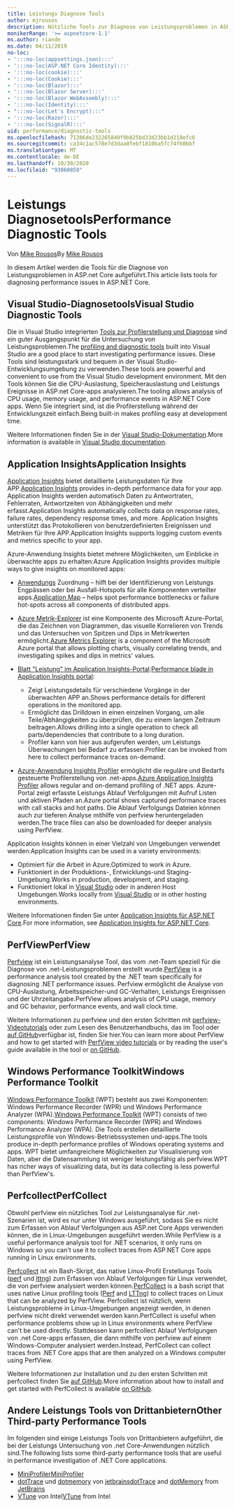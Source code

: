 ```yaml
---
title: Leistungs Diagnose Tools
author: mjrousos
description: Nützliche Tools zur Diagnose von Leistungsproblemen in ASP.net Core apps.
monikerRange: '>= aspnetcore-1.1'
ms.author: riande
ms.date: 04/11/2019
no-loc:
- ':::no-loc(appsettings.json):::'
- ':::no-loc(ASP.NET Core Identity):::'
- ':::no-loc(cookie):::'
- ':::no-loc(Cookie):::'
- ':::no-loc(Blazor):::'
- ':::no-loc(Blazor Server):::'
- ':::no-loc(Blazor WebAssembly):::'
- ':::no-loc(Identity):::'
- ":::no-loc(Let's Encrypt):::"
- ':::no-loc(Razor):::'
- ':::no-loc(SignalR):::'
uid: performance/diagnostic-tools
ms.openlocfilehash: 71386de232265840f9b825bd33d23bb1d218efc6
ms.sourcegitcommit: ca34c1ac578e7d3daa0febf1810ba5fc74f60bbf
ms.translationtype: MT
ms.contentlocale: de-DE
ms.lasthandoff: 10/30/2020
ms.locfileid: "93060858"
---
```

# <a name="performance-diagnostic-tools"></a><span data-ttu-id="041ff-103">Leistungs Diagnosetools</span><span class="sxs-lookup"><span data-stu-id="041ff-103">Performance Diagnostic Tools</span></span>

<span data-ttu-id="041ff-104">Von [Mike Rousos](https://github.com/mjrousos)</span><span class="sxs-lookup"><span data-stu-id="041ff-104">By [Mike Rousos](https://github.com/mjrousos)</span></span>

<span data-ttu-id="041ff-105">In diesem Artikel werden die Tools für die Diagnose von Leistungsproblemen in ASP.net Core aufgeführt.</span><span class="sxs-lookup"><span data-stu-id="041ff-105">This article lists tools for diagnosing performance issues in ASP.NET Core.</span></span>

## <a name="visual-studio-diagnostic-tools"></a><span data-ttu-id="041ff-106">Visual Studio-Diagnosetools</span><span class="sxs-lookup"><span data-stu-id="041ff-106">Visual Studio Diagnostic Tools</span></span>

<span data-ttu-id="041ff-107">Die in Visual Studio integrierten [Tools zur Profilerstellung und Diagnose](/visualstudio/profiling) sind ein guter Ausgangspunkt für die Untersuchung von Leistungsproblemen.</span><span class="sxs-lookup"><span data-stu-id="041ff-107">The [profiling and diagnostic tools](/visualstudio/profiling) built into Visual Studio are a good place to start investigating performance issues.</span></span> <span data-ttu-id="041ff-108">Diese Tools sind leistungsstark und bequem in der Visual Studio-Entwicklungsumgebung zu verwenden.</span><span class="sxs-lookup"><span data-stu-id="041ff-108">These tools are powerful and convenient to use from the Visual Studio development environment.</span></span> <span data-ttu-id="041ff-109">Mit den Tools können Sie die CPU-Auslastung, Speicherauslastung und Leistungs Ereignisse in ASP.net Core-apps analysieren.</span><span class="sxs-lookup"><span data-stu-id="041ff-109">The tooling allows analysis of CPU usage, memory usage, and performance events in ASP.NET Core apps.</span></span> <span data-ttu-id="041ff-110">Wenn Sie integriert sind, ist die Profilerstellung während der Entwicklungszeit einfach.</span><span class="sxs-lookup"><span data-stu-id="041ff-110">Being built-in makes profiling easy at development time.</span></span>

<span data-ttu-id="041ff-111">Weitere Informationen finden Sie in der [Visual Studio-Dokumentation](/visualstudio/profiling/profiling-overview).</span><span class="sxs-lookup"><span data-stu-id="041ff-111">More information is available in [Visual Studio documentation](/visualstudio/profiling/profiling-overview).</span></span>

## <a name="application-insights"></a><span data-ttu-id="041ff-112">Application Insights</span><span class="sxs-lookup"><span data-stu-id="041ff-112">Application Insights</span></span>

<span data-ttu-id="041ff-113">[Application Insights](/azure/application-insights/app-insights-overview) bietet detaillierte Leistungsdaten für Ihre APP.</span><span class="sxs-lookup"><span data-stu-id="041ff-113">[Application Insights](/azure/application-insights/app-insights-overview) provides in-depth performance data for your app.</span></span> <span data-ttu-id="041ff-114">Application Insights werden automatisch Daten zu Antwortraten, Fehlerraten, Antwortzeiten von Abhängigkeiten und mehr erfasst.</span><span class="sxs-lookup"><span data-stu-id="041ff-114">Application Insights automatically collects data on response rates, failure rates, dependency response times, and more.</span></span> <span data-ttu-id="041ff-115">Application Insights unterstützt das Protokollieren von benutzerdefinierten Ereignissen und Metriken für Ihre APP.</span><span class="sxs-lookup"><span data-stu-id="041ff-115">Application Insights supports logging custom events and metrics specific to your app.</span></span>

<span data-ttu-id="041ff-116">Azure-Anwendung Insights bietet mehrere Möglichkeiten, um Einblicke in überwachte apps zu erhalten:</span><span class="sxs-lookup"><span data-stu-id="041ff-116">Azure Application Insights provides multiple ways to give insights on monitored apps:</span></span>

- <span data-ttu-id="041ff-117">[Anwendungs](/azure/application-insights/app-insights-app-map) Zuordnung – hilft bei der Identifizierung von Leistungs Engpässen oder bei Ausfall-Hotspots für alle Komponenten verteilter apps.</span><span class="sxs-lookup"><span data-stu-id="041ff-117">[Application Map](/azure/application-insights/app-insights-app-map) – helps spot performance bottlenecks or failure hot-spots across all components of distributed apps.</span></span>
- <span data-ttu-id="041ff-118">[Azure Metrik-Explorer](/azure/azure-monitor/platform/metrics-getting-started) ist eine Komponente des Microsoft Azure-Portal, die das Zeichnen von Diagrammen, das visuelle Korrelieren von Trends und das Untersuchen von Spitzen und Dips in Metrikwerten ermöglicht.</span><span class="sxs-lookup"><span data-stu-id="041ff-118">[Azure Metrics Explorer](/azure/azure-monitor/platform/metrics-getting-started) is a component of the Microsoft Azure portal that allows plotting charts, visually correlating trends, and investigating spikes and dips in metrics' values.</span></span>
- <span data-ttu-id="041ff-119">[Blatt "Leistung" im Application Insights-Portal](/azure/application-insights/app-insights-tutorial-performance):</span><span class="sxs-lookup"><span data-stu-id="041ff-119">[Performance blade in Application Insights portal](/azure/application-insights/app-insights-tutorial-performance):</span></span>

  - <span data-ttu-id="041ff-120">Zeigt Leistungsdetails für verschiedene Vorgänge in der überwachten APP an.</span><span class="sxs-lookup"><span data-stu-id="041ff-120">Shows performance details for different operations in the monitored app.</span></span>
  - <span data-ttu-id="041ff-121">Ermöglicht das Drilldown in einen einzelnen Vorgang, um alle Teile/Abhängigkeiten zu überprüfen, die zu einem langen Zeitraum beitragen.</span><span class="sxs-lookup"><span data-stu-id="041ff-121">Allows drilling into a single operation to check all parts/dependencies that contribute to a long duration.</span></span>
  - <span data-ttu-id="041ff-122">Profiler kann von hier aus aufgerufen werden, um Leistungs Überwachungen bei Bedarf zu erfassen.</span><span class="sxs-lookup"><span data-stu-id="041ff-122">Profiler can be invoked from here to collect performance traces on-demand.</span></span>

- <span data-ttu-id="041ff-123">[Azure-Anwendung Insights Profiler](/azure/azure-monitor/app/profiler) ermöglicht die reguläre und Bedarfs gesteuerte Profilerstellung von .net-apps.</span><span class="sxs-lookup"><span data-stu-id="041ff-123">[Azure Application Insights Profiler](/azure/azure-monitor/app/profiler) allows regular and on-demand profiling of .NET apps.</span></span>  <span data-ttu-id="041ff-124">Azure-Portal zeigt erfasste Leistungs Ablauf Verfolgungen mit Aufruf Listen und aktiven Pfaden an.</span><span class="sxs-lookup"><span data-stu-id="041ff-124">Azure portal shows captured performance traces with call stacks and hot paths.</span></span> <span data-ttu-id="041ff-125">Die Ablauf Verfolgungs Dateien können auch zur tieferen Analyse mithilfe von perfview heruntergeladen werden.</span><span class="sxs-lookup"><span data-stu-id="041ff-125">The trace files can also be downloaded for deeper analysis using PerfView.</span></span>

<span data-ttu-id="041ff-126">Application Insights können in einer Vielzahl von Umgebungen verwendet werden:</span><span class="sxs-lookup"><span data-stu-id="041ff-126">Application Insights can be used in a variety environments:</span></span>

- <span data-ttu-id="041ff-127">Optimiert für die Arbeit in Azure.</span><span class="sxs-lookup"><span data-stu-id="041ff-127">Optimized to work in Azure.</span></span>
- <span data-ttu-id="041ff-128">Funktioniert in der Produktions-, Entwicklungs-und Staging-Umgebung.</span><span class="sxs-lookup"><span data-stu-id="041ff-128">Works in production, development, and staging.</span></span>
- <span data-ttu-id="041ff-129">Funktioniert lokal in [Visual Studio](/azure/application-insights/app-insights-visual-studio) oder in anderen Host Umgebungen.</span><span class="sxs-lookup"><span data-stu-id="041ff-129">Works locally from [Visual Studio](/azure/application-insights/app-insights-visual-studio) or in other hosting environments.</span></span>

<span data-ttu-id="041ff-130">Weitere Informationen finden Sie unter [Application Insights für ASP.NET Core](/azure/application-insights/app-insights-asp-net-core).</span><span class="sxs-lookup"><span data-stu-id="041ff-130">For more information, see [Application Insights for ASP.NET Core](/azure/application-insights/app-insights-asp-net-core).</span></span>

## <a name="perfview"></a><span data-ttu-id="041ff-131">PerfView</span><span class="sxs-lookup"><span data-stu-id="041ff-131">PerfView</span></span>

<span data-ttu-id="041ff-132">[Perfview](https://github.com/Microsoft/perfview) ist ein Leistungsanalyse Tool, das vom .net-Team speziell für die Diagnose von .net-Leistungsproblemen erstellt wurde.</span><span class="sxs-lookup"><span data-stu-id="041ff-132">[PerfView](https://github.com/Microsoft/perfview) is a performance analysis tool created by the .NET team specifically for diagnosing .NET performance issues.</span></span> <span data-ttu-id="041ff-133">Perfview ermöglicht die Analyse von CPU-Auslastung, Arbeitsspeicher-und GC-Verhalten, Leistungs Ereignissen und der Uhrzeitangabe.</span><span class="sxs-lookup"><span data-stu-id="041ff-133">PerfView allows analysis of CPU usage, memory and GC behavior, performance events, and wall clock time.</span></span>

<span data-ttu-id="041ff-134">Weitere Informationen zu perfview und den ersten Schritten mit [perfview-Videotutorials](https://channel9.msdn.com/Series/PerfView-Tutorial) oder zum Lesen des Benutzerhandbuchs, das im Tool oder [auf GitHub](https://github.com/Microsoft/perfview)verfügbar ist, finden Sie hier.</span><span class="sxs-lookup"><span data-stu-id="041ff-134">You can learn more about PerfView and how to get started with [PerfView video tutorials](https://channel9.msdn.com/Series/PerfView-Tutorial) or by reading the user's guide available in the tool or [on GitHub](https://github.com/Microsoft/perfview).</span></span>

## <a name="windows-performance-toolkit"></a><span data-ttu-id="041ff-135">Windows Performance Toolkit</span><span class="sxs-lookup"><span data-stu-id="041ff-135">Windows Performance Toolkit</span></span>

<span data-ttu-id="041ff-136">[Windows Performance Toolkit](/windows-hardware/test/wpt/) (WPT) besteht aus zwei Komponenten: Windows Performance Recorder (WPR) und Windows Performance Analyzer (WPA).</span><span class="sxs-lookup"><span data-stu-id="041ff-136">[Windows Performance Toolkit](/windows-hardware/test/wpt/) (WPT) consists of two components: Windows Performance Recorder (WPR) and Windows Performance Analyzer (WPA).</span></span> <span data-ttu-id="041ff-137">Die Tools erstellen detaillierte Leistungsprofile von Windows-Betriebssystemen und-apps.</span><span class="sxs-lookup"><span data-stu-id="041ff-137">The tools produce in-depth performance profiles of Windows operating systems and apps.</span></span> <span data-ttu-id="041ff-138">WPT bietet umfangreichere Möglichkeiten zur Visualisierung von Daten, aber die Datensammlung ist weniger leistungsfähig als perfview.</span><span class="sxs-lookup"><span data-stu-id="041ff-138">WPT has richer ways of visualizing data, but its data collecting is less powerful than PerfView's.</span></span>

## <a name="perfcollect"></a><span data-ttu-id="041ff-139">Perfcollect</span><span class="sxs-lookup"><span data-stu-id="041ff-139">PerfCollect</span></span>

<span data-ttu-id="041ff-140">Obwohl perfview ein nützliches Tool zur Leistungsanalyse für .net-Szenarien ist, wird es nur unter Windows ausgeführt, sodass Sie es nicht zum Erfassen von Ablauf Verfolgungen aus ASP.net Core Apps verwenden können, die in Linux-Umgebungen ausgeführt werden.</span><span class="sxs-lookup"><span data-stu-id="041ff-140">While PerfView is a useful performance analysis tool for .NET scenarios, it only runs on Windows so you can't use it to collect traces from ASP.NET Core apps running in Linux environments.</span></span>

<span data-ttu-id="041ff-141">[Perfcollect](https://github.com/dotnet/coreclr/blob/master/Documentation/project-docs/linux-performance-tracing.md) ist ein Bash-Skript, das native Linux-Profil Erstellungs Tools ([perf](https://perf.wiki.kernel.org/index.php/Main_Page) und [lttng](https://lttng.org/)) zum Erfassen von Ablauf Verfolgungen für Linux verwendet, die von perfview analysiert werden können.</span><span class="sxs-lookup"><span data-stu-id="041ff-141">[PerfCollect](https://github.com/dotnet/coreclr/blob/master/Documentation/project-docs/linux-performance-tracing.md) is a bash script that uses native Linux profiling tools ([Perf](https://perf.wiki.kernel.org/index.php/Main_Page) and [LTTng](https://lttng.org/)) to collect traces on Linux that can be analyzed by PerfView.</span></span> <span data-ttu-id="041ff-142">Perfcollect ist nützlich, wenn Leistungsprobleme in Linux-Umgebungen angezeigt werden, in denen perfview nicht direkt verwendet werden kann.</span><span class="sxs-lookup"><span data-stu-id="041ff-142">PerfCollect is useful when performance problems show up in Linux environments where PerfView can't be used directly.</span></span> <span data-ttu-id="041ff-143">Stattdessen kann perfcollect Ablauf Verfolgungen von .net Core-apps erfassen, die dann mithilfe von perfview auf einem Windows-Computer analysiert werden.</span><span class="sxs-lookup"><span data-stu-id="041ff-143">Instead, PerfCollect can collect traces from .NET Core apps that are then analyzed on a Windows computer using PerfView.</span></span>

<span data-ttu-id="041ff-144">Weitere Informationen zur Installation und zu den ersten Schritten mit perfcollect finden Sie [auf GitHub](https://github.com/dotnet/coreclr/blob/master/Documentation/project-docs/linux-performance-tracing.md).</span><span class="sxs-lookup"><span data-stu-id="041ff-144">More information about how to install and get started with PerfCollect is available [on GitHub](https://github.com/dotnet/coreclr/blob/master/Documentation/project-docs/linux-performance-tracing.md).</span></span>

## <a name="other-third-party-performance-tools"></a><span data-ttu-id="041ff-145">Andere Leistungs Tools von Drittanbietern</span><span class="sxs-lookup"><span data-stu-id="041ff-145">Other Third-party Performance Tools</span></span>

<span data-ttu-id="041ff-146">Im folgenden sind einige Leistungs Tools von Drittanbietern aufgeführt, die bei der Leistungs Untersuchung von .net Core-Anwendungen nützlich sind.</span><span class="sxs-lookup"><span data-stu-id="041ff-146">The following lists some third-party performance tools that are useful in performance investigation of .NET Core applications.</span></span>

- [<span data-ttu-id="041ff-147">MiniProfiler</span><span class="sxs-lookup"><span data-stu-id="041ff-147">MiniProfiler</span></span>](https://miniprofiler.com/)
- <span data-ttu-id="041ff-148">[dotTrace](https://www.jetbrains.com/profiler/) und [dotmemory](https://www.jetbrains.com/dotmemory/) von [jetbrains](https://www.jetbrains.com/)</span><span class="sxs-lookup"><span data-stu-id="041ff-148">[dotTrace](https://www.jetbrains.com/profiler/) and [dotMemory](https://www.jetbrains.com/dotmemory/) from [JetBrains](https://www.jetbrains.com/)</span></span>
- <span data-ttu-id="041ff-149">[VTune](https://software.intel.com/content/www/us/en/develop/tools/vtune-profiler.html) von Intel</span><span class="sxs-lookup"><span data-stu-id="041ff-149">[VTune](https://software.intel.com/content/www/us/en/develop/tools/vtune-profiler.html) from Intel</span></span>
